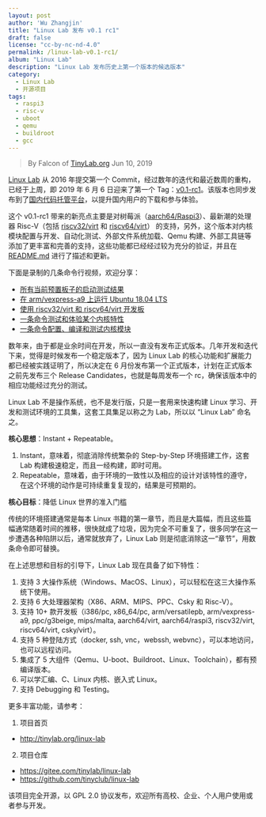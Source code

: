 ```yaml
---
layout: post
author: 'Wu Zhangjin'
title: "Linux Lab 发布 v0.1 rc1"
draft: false
license: "cc-by-nc-nd-4.0"
permalink: /linux-lab-v0.1-rc1/
album: "Linux Lab"
description: "Linux Lab 发布历史上第一个版本的候选版本"
category:
  - Linux Lab
  - 开源项目
tags:
  - raspi3
  - risc-v
  - uboot
  - qemu
  - buildroot
  - gcc
---
```


> By Falcon of [TinyLab.org][1]
> Jun 10, 2019

[Linux Lab](/linux-lab) 从 2016 年提交第一个 Commit，经过数年的迭代和最近数周的重构，已经于上周，即 2019 年 6 月 6 日迎来了第一个 Tag：[v0.1-rc1](https://gitee.com/tinylab/linux-lab/tree/v0.1-rc1)。该版本也同步发布到了[国内代码托管平台](https://gitee.com/tinylab/linux-lab)，以提升国内用户的下载和参与体验。

这个 v0.1-rc1 带来的新亮点主要是对树莓派（[aarch64/Raspi3](https://gitee.com/tinylab/linux-lab/tree/master/boards/aarch64/raspi3)）、最新潮的处理器 Risc-V（包括 [riscv32/virt](https://gitee.com/tinylab/linux-lab/tree/master/boards/riscv32/virt) 和 [riscv64/virt](https://gitee.com/tinylab/linux-lab/tree/master/boards/riscv64/virt)） 的支持，另外，这个版本对内核模块配置与开发、自动化测试、外部文件系统加载、Qemu 构建、外部工具链等添加了更丰富和完善的支持，这些功能都已经经过较为充分的验证，并且在 [README.md](https://gitee.com/tinylab/linux-lab/blob/master/README.md) 进行了描述和更新。

下面是录制的几条命令行视频，欢迎分享：

- [所有当前预置板子的启动测试结果](http://showterm.io/8cd2babf19e0e4f90897e)
- [在 arm/vexpress-a9 上运行 Ubuntu 18.04 LTS](http://showterm.io/c351abb6b1967859b7061)
- [使用 riscv32/virt 和 riscv64/virt 开发板](http://showterm.io/37ce75e5f067be2cc017f)
- [一条命令测试和体验某个内核特性](http://showterm.io/7edd2e51e291eeca59018)
- [一条命令配置、编译和测试内核模块](http://showterm.io/26b78172aa926a316668d)

数年来，由于都是业余时间在开发，所以一直没有发布正式版本。几年开发和迭代下来，觉得是时候发布一个稳定版本了，因为 Linux Lab 的核心功能和扩展能力都已经被实践证明了，所以决定在 6 月份发布第一个正式版本，计划在正式版本之前先发布三个 Release Candidates，也就是每周发布一个 rc，确保该版本中的相应功能经过充分的测试。

Linux Lab 不是操作系统，也不是发行版，只是一套用来快速构建 Linux 学习、开发和测试环境的工具集，这套工具集足以称之为 Lab，所以以 “Linux Lab” 命名之。

**核心思想**：Instant + Repeatable。

1. Instant，意味着，彻底消除传统繁杂的 Step-by-Step 环境搭建工作，这套 Lab 构建极速稳定，而且一经构建，即时可用。
2. Repeatable，意味着，由于环境的一致性以及相应的设计对该特性的遵守，在这个环境的动作是可持续重复复现的，结果是可预期的。

**核心目标**：降低 Linux 世界的准入门槛

传统的环境搭建通常是每本 Linux 书籍的第一章节，而且是大篇幅，而且这些篇幅通常随着时间的推移，很快就成了垃圾，因为完全不可重复了，很多同学在这一步遭遇各种陷阱以后，通常就放弃了，Linux Lab 则是彻底消除这一“章节”，用数条命令即可替换。

在上述思想和目标的引导下，Linux Lab 现在具备了如下特性：

1. 支持 3 大操作系统（Windows、MacOS、Linux），可以轻松在这三大操作系统下使用。
2. 支持 6 大处理器架构（X86、ARM、MIPS、PPC、Csky 和 Risc-V）。
3. 支持 10+ 款开发板（i386/pc, x86_64/pc, arm/versatilepb, arm/vexpress-a9, ppc/g3beige, mips/malta, aarch64/virt, aarch64/raspi3, riscv32/virt, riscv64/virt, csky/virt）。
4. 支持 5 种登陆方式（docker, ssh, vnc，webssh, webvnc），可以本地访问，也可以远程访问。
5. 集成了 5 大组件（Qemu、U-boot、Buildroot、Linux、Toolchain），都有预编译版本。
6. 可以学汇编、C、Linux 内核、嵌入式 Linux。
7. 支持 Debugging 和 Testing。

更多丰富功能，请参考：

1. 项目首页
  - <http://tinylab.org/linux-lab>

2. 项目仓库
  - <https://gitee.com/tinylab/linux-lab>
  - <https://github.com/tinyclub/linux-lab>

该项目完全开源，以 GPL 2.0 协议发布，欢迎所有高校、企业、个人用户使用或者参与开发。

[1]: http://tinylab.org/
